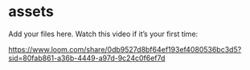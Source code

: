 # assets

Add your files here. Watch this video if it’s your first time:

https://www.loom.com/share/0db9527d8bf64ef193ef4080536bc3d5?sid=80fab861-a36b-4449-a97d-9c24c0f6ef7d
